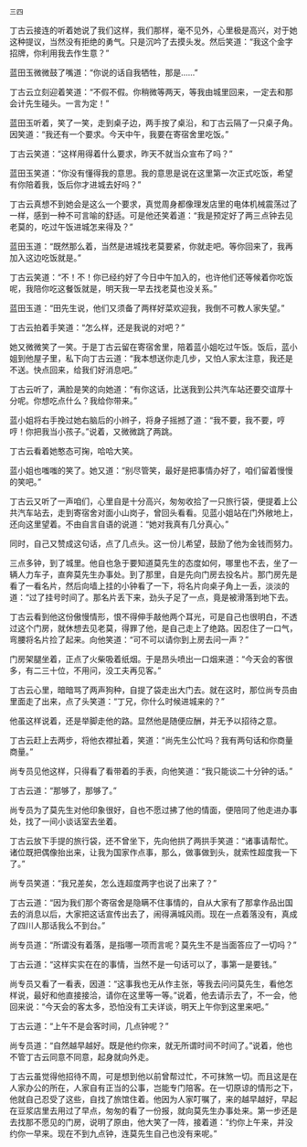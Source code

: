     三四 

   丁古云接连的听着她说了我们这样，我们那样，毫不见外，心里极是高兴，对于她这种提议，当然没有拒绝的勇气。只是沉吟了去摸头发。然后笑道：“我这个金字招牌，你利用我去作生意？”

   蓝田玉微微鼓了嘴道：“你说的话自我牺牲，那是……”

   丁古云立刻迎着笑道：“不假不假。你稍微等两天，等我由城里回来，一定去和那会计先生碰头。一言为定！”

   蓝田玉听着，笑了一笑，走到桌子边，两手按了桌沿，和丁古云隔了一只桌子角。因笑道：“我还有一个要求。今天中午，我要在寄宿舍里吃饭。”

   丁古云笑道：“这样用得着什么要求，昨天不就当众宣布了吗？”

   蓝田玉笑道：“你没有懂得我的意思。我的意思是说在这里第一次正式吃饭，希望有你陪着我，饭后你才进城去好吗？”

   丁古云真想不到她会是这么一个要求，真觉周身都像理发店里的电体机械震荡过了一样，感到一种不可言喻的舒适。可是他还笑着道：“我是预定好了两三点钟去见老莫的，吃过午饭进城怎来得及？”

   蓝田玉道：“既然那么着，当然是进城找老莫要紧，你就走吧。等你回来了，我再加入这边吃饭就是。”

   丁古云笑道：“不！不！你已经约好了今日中午加入的，也许他们还等候着你吃饭呢，我陪你吃这餐饭就是，明天我一早去找老莫也没关系。”

   蓝田玉道：“田先生说，他们又须备了两样好菜欢迎我，我倒不可教人家失望。”

   丁古云拍着手笑道：“怎么样，还是我说的对吧？”

   她又微微笑了一笑。于是丁古云留在寄宿舍里，陪着蓝小姐吃过午饭。饭后，蓝小姐到他屋子里，私下向丁古云道：“我本想送你走几步，又怕人家太注意，我还是不送。快点回来，给我们好消息吧。”

   丁古云听了，满脸是笑的向她道：“有你这话，比送我到公共汽车站还要交谊厚十分呢。你想吃点什么？我给你带来。”

   蓝小姐将右手挽过她右脑后的小辫子，将身子摇撼了道：“我不要，我不要，哼哼！你把我当小孩子。”说着，又微微跳了两跳。

   丁古云看着她憨态可掬，哈哈大笑。

   蓝小姐也嗤嗤的笑了。她又道：“别尽管笑，最好是把事情办好了，咱们留着慢慢的笑吧。”

   丁古云又听了一声咱们，心里自是十分高兴，匆匆收拾了一只旅行袋，便提着上公共汽车站去，走到寄宿舍对面小山岗子，曾回头看看。见蓝小姐站在门外敞地上，还向这里望着。不由自言自语的说道：“她对我真有几分真心。”

   同时，自己又赞成这句话，点了几点头。这一份儿希望，鼓励了他为金钱而努力。

   三点多钟，到了城里。他自也急于要知道莫先生的态度如何，哪里也不去，坐了一辆人力车子，直奔莫先生办事处。到了那里，自是先向门房去投名片。那门房先是看了一看名片，然后向墙上挂的小钟看了一下，将名片向桌子角上一丢，淡淡的道：“过了挂号时间了。那名片丢下来，劲头子足了一点，竟是被滑落到地下去。

   丁古云看到他这份傲慢情形，恨不得伸手敲他两个耳光，可是自己也很明白，不透过这个门房，就休想去见老莫，得罪了他，是自己走上了绝路。因忍住了一口气，弯腰将名片捡了起来。向他笑道：“可不可以请你到上房去问一声？”

   门房架腿坐着，正点了火柴吸着纸烟。于是昂头喷出一口烟来道：“今天会的客很多，有二三十位，不用问，没工夫再见客。”

   丁古云心里，暗暗骂了两声狗种，自提了袋走出大门去。就在这时，那位尚专员由里面走了出来，点了头笑道：“丁兄，你什么时候进城来的？”

   他虽这样说着，还是举脚走他的路。显然他是随便应酬，并无予以招待之意。

   丁古云赶上去两步，将他衣襟扯着，笑道：“尚先生公忙吗？我有两句话和你商量商量。”

   尚专员见他这样，只得看了看带着的手表，向他笑道：“我只能谈二十分钟的话。”

   丁古云道：“那够了，那够了。”

   尚专员为了莫先生对他印象很好，自也不愿过拂了他的情面，便陪同了他走进办事处，找了一间小谈话室去坐着。

   丁古云放下手提的旅行袋，还不曾坐下，先向他拱了两拱手笑道：“诸事请帮忙。诸位既把偶像抬出来，让我为国家作点事，那么，做事做到头，就索性超度我一下了。”

   尚专员笑道：“我兄差矣，怎么连超度两字也说了出来了？”

   丁古云道：“因为我们那个寄宿舍是隐瞒不住事情的，自从大家有了那拿作品出国去的消息以后，大家把这话宣传出去了，闹得满城风雨。现在一点着落没有，真成了四川人那话我么不到台。”

   尚专员道：“所谓没有着落，是指哪一项而言呢？莫先生不是当面答应了一切吗？”

   丁古云道：“这样实实在在的事情，当然不是一句话可以了，事第一是要钱。”

   尚专员又看了一看表，因道：“这事我也无从作主张，等我去问问莫先生，看他怎样说，最好和他直接接洽，请你在这里等一等。”说着，他去请示去了，不一会，他回来说：“今天会的客太多，恐怕没有工夫详谈，明天上午你到这里来吧。”

   丁古云道：“上午不是会客时间，几点钟呢？”

   尚专员道：“自然越早越好。既是他约你来，就无所谓时间不时间了。”说着，他也不管丁古云同意不同意，起身就向外走。

   丁古云虽觉得他招待不周，可是想到他以前曾帮过忙，不可抹煞一切。而且这是在人家办公的所在，人家自有正当的公事，岂能专门陪客。在一切原谅的情形之下，他就自己忍受了这些，自找了旅馆住着。他因为人家叮嘱了，来的越早越好，早起在豆浆店里去用过了早点，匆匆的看了一份报，就向莫先生办事处来。第一步还是去找那不愿见的门房，说明了原由，他大笑了一阵，接着道：“约你上午来，并没约你一早来。现在不到九点钟，连莫先生自己也没有来呢。”

